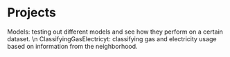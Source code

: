 # Projects

Models: testing out different models and see how they perform on a certain dataset. \n
ClassifyingGasElectricyt: classifying gas and electricity usage based on information from the neighborhood.
